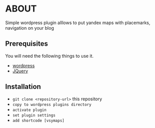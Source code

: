 # ABOUT

Simple wordpress plugin alllows to put yandex maps with placemarks, navigation  on your blog

## Prerequisites

You will need the following things to use it.

* [wordpress](https://wordpress.org/)
* [JQuery](https://jquery.com/)

## Installation

* `git clone <repository-url>` this repository
* `copy to wordpress plugins directory`
* `activate plugin`
* `set plugin settings`
* `add shortcode [vsymaps]`
